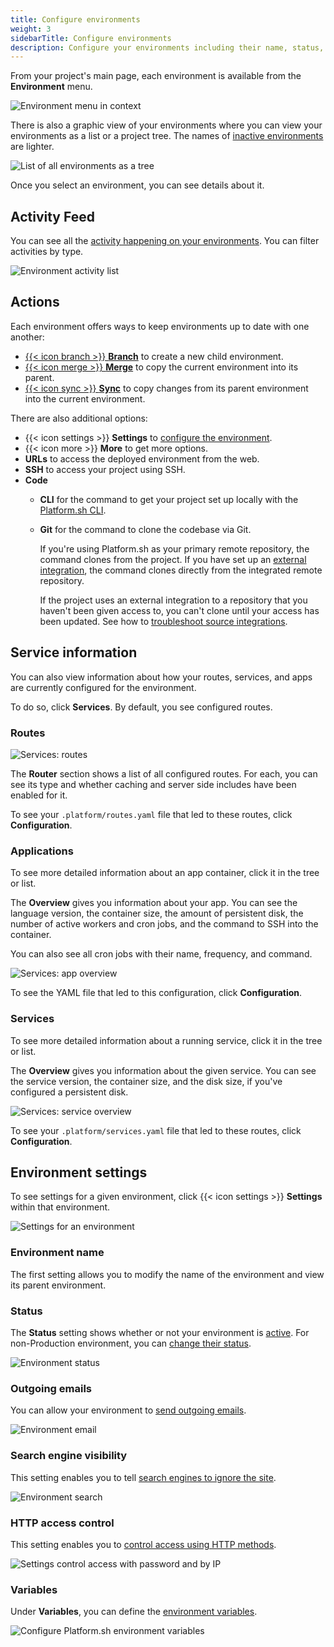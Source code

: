 ```yaml
---
title: Configure environments
weight: 3
sidebarTitle: Configure environments
description: Configure your environments including their name, status, and visibility.
---
```


From your project's main page, each environment is available from the **Environment** menu.

![Environment menu in context](/images/management-console/env-pulldown.png "0.4")

There is also a graphic view of your environments where you can view your environments as a list or a project tree.
The names of [inactive environments](../../other/glossary.md#inactive-environment) are lighter.

![List of all environments as a tree](/images/management-console/environments.png "0.5")

Once you select an environment, you can see details about it.

## Activity Feed

You can see all the [activity happening on your environments](../../development/logs.md#activity-logs).
You can filter activities by type.

![Environment activity list](/images/management-console/activity.png "0.5")

## Actions

Each environment offers ways to keep environments up to date with one another:

* [{{< icon branch >}} **Branch**](../../other/glossary.md#branch) to create a new child environment.
* [{{< icon merge >}} **Merge**](../../other/glossary.md#merge) to copy the current environment into its parent.
* [{{< icon sync >}} **Sync**](../../other/glossary.md#sync)
  to copy changes from its parent environment into the current environment.

There are also additional options:

* {{< icon settings >}} **Settings** to [configure the environment](#environment-settings).
* {{< icon more >}} **More** to get more options.
* **URLs** to access the deployed environment from the web.
* **SSH** to access your project using SSH.
* **Code**
  * **CLI** for the command to get your project set up locally with the [Platform.sh CLI](../../development/cli/_index.md).
  * **Git** for the command to clone the codebase via Git.
  
    If you're using Platform.sh as your primary remote repository, the command clones from the project.
    If you have set up an [external integration](../../integrations/source/_index.md),
    the command clones directly from the integrated remote repository.

    If the project uses an external integration to a repository that you haven't been given access to,
    you can't clone until your access has been updated.
    See how to [troubleshoot source integrations](../../integrations/source/troubleshoot.md).

## Service information

You can also view information about how your routes, services, and apps are currently configured for the environment.

To do so, click **Services**.
By default, you see configured routes.

### Routes

![Services: routes](/images/management-console/service-tab/routes.png "0.5")

The **Router** section shows a list of all configured routes.
For each, you can see its type and whether caching and server side includes have been enabled for it.

To see your `.platform/routes.yaml` file that led to these routes, click **Configuration**.

### Applications

To see more detailed information about an app container, click it in the tree or list.

The **Overview** gives you information about your app.
You can see the language version, the container size, the amount of persistent disk,
the number of active workers and cron jobs, and the command to SSH into the container.

You can also see all cron jobs with their name, frequency, and command.

![Services: app overview](/images/management-console/service-tab/app-overview.png "0.5")

To see the YAML file that led to this configuration, click **Configuration**.

### Services

To see more detailed information about a running service, click it in the tree or list.

The **Overview** gives you information about the given service.
You can see the service version, the container size, and the disk size, if you've configured a persistent disk.

![Services: service overview](/images/management-console/service-tab/service-overview.png "0.5")

To see your `.platform/services.yaml` file that led to these routes, click **Configuration**.

## Environment settings

To see settings for a given environment, click {{< icon settings >}} **Settings** within that environment.

![Settings for an environment](/images/management-console/env-settings.png "0.75")

### Environment name

The first setting allows you to modify the name of the environment and view its parent environment.

### Status

The **Status** setting shows whether or not your environment is [active](../../other/glossary.md#active-environment).
For non-Production environment, you can [change their status](../../overview/environments/deactivate-environment.md).

![Environment status](/images/management-console/env-status.png "0.5")

### Outgoing emails

You can allow your environment to [send outgoing emails](../../development/email.md).

![Environment email](/images/management-console/env-email.png "0.75")

### Search engine visibility

This setting enables you to tell [search engines to ignore the site](../../overview/environments/search-engine-visibility.md).

![Environment search](/images/management-console/env-search.png "0.5")

### HTTP access control

This setting enables you to [control access using HTTP methods](../../overview/environments/http-access-control.md).

![Settings control access with password and by IP](/images/management-console/settings-basics-access-control.png "0.5")

### Variables

Under **Variables**, you can define the [environment variables](../../development/variables/_index.md).

![Configure Platform.sh environment variables](/images/management-console/settings-variables-environment.png "0.6")
